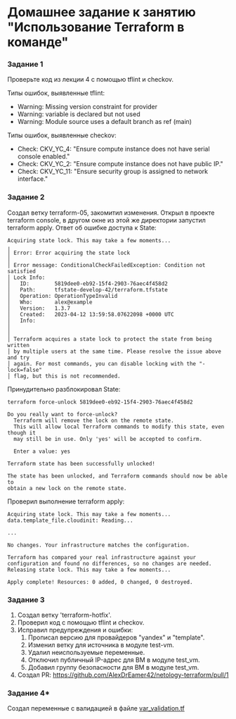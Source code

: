 # Домашнее задание к занятию "Использование Terraform в команде"

### Задание 1

Проверьте код из лекции 4 с помощью tflint и checkov. 

Типы ошибок, выявленные tflint:

- Warning: Missing version constraint for provider 
- Warning: variable is declared but not used
- Warning: Module source uses a default branch as ref (main) 

Типы ошибок, выявленные checkov:

- Check: CKV_YC_4: "Ensure compute instance does not have serial console enabled."
- Check: CKV_YC_2: "Ensure compute instance does not have public IP."
- Check: CKV_YC_11: "Ensure security group is assigned to network interface."

### Задание 2

Создал ветку terraform-05, закомитил изменения.
Открыл в проекте terraform console, в другом окне из этой же директории запустил terraform apply.
Ответ об ошибке доступа к State:

```
Acquiring state lock. This may take a few moments...
╷
│ Error: Error acquiring the state lock
│ 
│ Error message: ConditionalCheckFailedException: Condition not satisfied
│ Lock Info:
│   ID:        5819dee0-eb92-15f4-2903-76aec4f458d2
│   Path:      tfstate-develop-42/terraform.tfstate
│   Operation: OperationTypeInvalid
│   Who:       alex@example
│   Version:   1.3.7
│   Created:   2023-04-12 13:59:58.07622098 +0000 UTC
│   Info:      
│ 
│ 
│ Terraform acquires a state lock to protect the state from being written
│ by multiple users at the same time. Please resolve the issue above and try
│ again. For most commands, you can disable locking with the "-lock=false"
│ flag, but this is not recommended.
```
Принудительно разблокировал State:
```
terraform force-unlock 5819dee0-eb92-15f4-2903-76aec4f458d2
```
```
Do you really want to force-unlock?
  Terraform will remove the lock on the remote state.
  This will allow local Terraform commands to modify this state, even though it
  may still be in use. Only 'yes' will be accepted to confirm.

  Enter a value: yes

Terraform state has been successfully unlocked!

The state has been unlocked, and Terraform commands should now be able to
obtain a new lock on the remote state.
```
Проверил выполнение terraform apply:
```
Acquiring state lock. This may take a few moments...
data.template_file.cloudinit: Reading...

...

No changes. Your infrastructure matches the configuration.

Terraform has compared your real infrastructure against your configuration and found no differences, so no changes are needed.
Releasing state lock. This may take a few moments...

Apply complete! Resources: 0 added, 0 changed, 0 destroyed.
```
### Задание 3

1. Создал ветку 'terraform-hotfix'.
2. Проверил код с помощью tflint и checkov.
3. Исправил предупреждения и ошибки:
    1. Прописал версию для провайдеров "yandex" и "template".
    2. Изменил ветку для источника в модуле test-vm.
    3. Удалил неиспользуемые переменные.
    4. Отключил публичный IP-адрес для ВМ в модуле test_vm.
    5. Добавил группу безопасности для ВМ в модуле test_vm.
4. Создал PR: https://github.com/AlexDrEamer42/netology-terraform/pull/1

### Задание 4*

Создал переменные с валидацией в файле [var_validation.tf](terraform04//src/var_validation.tf)